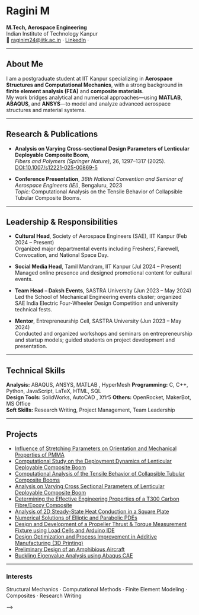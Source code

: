 # Ragini M
**M.Tech, Aerospace Engineering**  
Indian Institute of Technology Kanpur  
📧 raginim24@iitk.ac.in · [LinkedIn](https://www.linkedin.com/in/ragini-m-aero) ·

---

## About Me
I am a postgraduate student at IIT Kanpur specializing in **Aerospace Structures and Computational Mechanics**, with a strong background in **finite element analysis (FEA)** and **composite materials**.  
My work bridges analytical and numerical approaches—using **MATLAB**, **ABAQUS**, and **ANSYS**—to model and analyze advanced aerospace structures and material systems.

---

## Research & Publications
- **Analysis on Varying Cross-sectional Design Parameters of Lenticular Deployable Composite Boom**,  
  *Fibers and Polymers (Springer Nature)*, 26, 1297–1317 (2025).  
  [DOI:10.1007/s12221-025-00869-5](https://doi.org/10.1007/s12221-025-00869-5)

- **Conference Presentation**, *36th National Convention and Seminar of Aerospace Engineers (IEI)*, Bengaluru, 2023  
  *Topic:* Computational Analysis on the Tensile Behavior of Collapsible Tubular Composite Booms.

---

## Leadership & Responsibilities

- **Cultural Head**, Society of Aerospace Engineers (SAE), IIT Kanpur (Feb 2024 – Present)  
  Organized major departmental events including Freshers’, Farewell, Convocation, and National Space Day.  

- **Social Media Head**, Tamil Mandram, IIT Kanpur (Jul 2024 – Present)  
  Managed online presence and designed promotional content for cultural events.  

- **Team Head – Daksh Events**, SASTRA University (Jun 2023 – May 2024)  
  Led the School of Mechanical Engineering events cluster; organized SAE India Electric Four-Wheeler Design Competition and university technical fests.  

- **Mentor**, Entrepreneurship Cell, SASTRA University (Jun 2023 – May 2024)  
  Conducted and organized workshops and seminars on entrepreneurship and startup models; guided students on project development and presentation.  

---

## Technical Skills
**Analysis:** ABAQUS, ANSYS, MATLAB , HyperMesh
**Programming:** C, C++, Python, JavaScript, LaTeX, HTML, SQL  
**Design Tools:** SolidWorks, AutoCAD , Xflr5
**Others:** OpenRocket, MakerBot, MS Office  
**Soft Skills:** Research Writing, Project Management, Team Leadership

---

## Projects
- [Influence of Stretching Parameters on Orientation and Mechanical Properties of PMMA](https://github.com/ragini-m-2002/Influence-of-Stretching-Parameters-on-Orientation-and-Mechanical-Properties-of-PMMA)  
- [Computational Study on the Deployment Dynamics of Lenticular Deployable Composite Boom](https://github.com/ragini-m-2002/Computational-Study-on-the-Deployment-Dynamics-of-Lenticular-Deployable-Composite-Boom)  
- [Computational Analysis of the Tensile Behavior of Collapsible Tubular Composite Booms](https://github.com/ragini-m-2002/Computational-Analysis-of-the-Tensile-Behavior-of-Collapsible-Tubular-Composite-Booms)  
- [Analysis on Varying Cross Sectional Parameters of Lenticular Deployable Composite Boom](https://github.com/ragini-m-2002/Analysis-on-Varying-Cross-Sectional-Parameters-of-Lenticular-Deployable-Composite-Boom)  
- [Determining the Effective Engineering Properties of a T300 Carbon Fibre/Epoxy Composite](https://github.com/ragini-m-2002/Determining-the-Effective-Engineering-Properties-of-a-T300-Carbon-Fibre-Epoxy-Composite)  
- [Analysis of 2D Steady-State Heat Conduction in a Square Plate](https://github.com/ragini-m-2002/Analysis-of-2D-Steady-State-Heat-Conduction-in-a-Square-Plate)  
- [Numerical Solutions of Elliptic and Parabolic PDEs](https://github.com/ragini-m-2002/Numerical-Solutions-of-Elliptic-and-Parabolic-PDEs)  
- [Design and Development of a Propeller Thrust & Torque Measurement Fixture using Load Cells and Arduino IDE](https://github.com/ragini-m-2002/Design-and-Development-of-a-Propeller-Thrust-Torque-Measurement-Fixture-using-Load-Cells-Arduino-IDE)  
- [Design Optimization and Process Improvement in Additive Manufacturing (3D Printing)](https://github.com/ragini-m-2002/Design-Optimization-and-Process-Improvement-in-Additive-Manufacturing-3D-Printing-)  
- [Preliminary Design of an Amphibious Aircraft](https://github.com/ragini-m-2002/Preliminary-Design-of-an-Amphibious-Aircraft-)  
- [Buckling Eigenvalue Analysis using Abaqus CAE](https://github.com/ragini-m-2002/Buckling-Eigenvalue-Analysis-using-Abaqus-CAE)  

---

### Interests
Structural Mechanics · Computational Methods · Finite Element Modeling · Composites · Research Writing


-->
